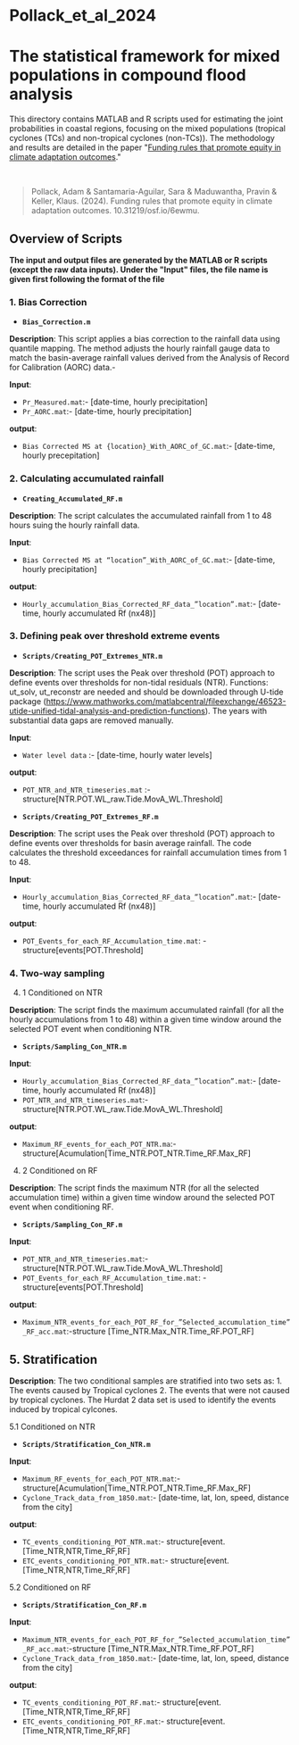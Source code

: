 # Pollack_et_al_2024

# The statistical framework for mixed populations in compound flood analysis

This directory contains MATLAB and R scripts used for estimating the joint probabilities in coastal regions, focusing on the mixed populations (tropical cyclones (TCs) and non-tropical cyclones (non-TCs)). The methodology and results are detailed in the paper "[Funding rules that promote equity in climate adaptation outcomes]([https://osf.io/preprints/osf/6ewmu])."

<br>

>Pollack, Adam & Santamaria-Aguilar, Sara & Maduwantha, Pravin & Keller, Klaus. (2024). Funding rules that promote equity in climate adaptation outcomes. 10.31219/osf.io/6ewmu.

<be>

## Overview of Scripts
**The input and output files are generated by the MATLAB or R scripts (except the raw data inputs). Under the "Input" files, the file name is given first following the format of the file**

### 1. Bias Correction
- **`Bias_Correction.m`**

**Description**: This script applies a bias correction to the rainfall data using quantile mapping. The method adjusts the hourly rainfall gauge data to match the basin-average rainfall values derived from the Analysis of Record for Calibration (AORC) data.-

**Input**:
- `Pr_Measured.mat`:- [date-time, hourly precipitation]
- `Pr_AORC.mat`:- [date-time, hourly precipitation]

**output**: 
- `Bias Corrected MS at {location}_With_AORC_of_GC.mat`:- [date-time, hourly precepitation]

 
### 2. Calculating accumulated rainfall 
- **`Creating_Accumulated_RF.m`**

**Description**: The script calculates the accumulated rainfall from 1 to 48 hours suing the hourly rainfall data.
    
**Input**: 
- `Bias Corrected MS at “location”_With_AORC_of_GC.mat`:- [date-time, hourly precipitation]

**output**:  
- `Hourly_accumulation_Bias_Corrected_RF_data_”location”.mat`:- [date-time, hourly accumulated Rf (nx48)]



   

### 3. 	Defining peak over threshold extreme events
- **`Scripts/Creating_POT_Extremes_NTR.m`**

**Description**: The script uses the Peak over threshold (POT) approach to define events over thresholds for non-tidal residuals (NTR).
Functions: ut_solv, ut_reconstr are needed and should be downloaded through U-tide package (https://www.mathworks.com/matlabcentral/fileexchange/46523-utide-unified-tidal-analysis-and-prediction-functions). The years with substantial data gaps are removed manually. 

**Input**:
- `Water level data` :- [date-time, hourly water levels]

**output**: 
- `POT_NTR_and_NTR_timeseries.mat` :- structure[NTR.POT.WL_raw.Tide.MovA_WL.Threshold]


- **`Scripts/Creating_POT_Extremes_RF.m`**

**Description**: The script uses the Peak over threshold (POT) approach to define events over thresholds for basin average rainfall. The code calculates the threshold exceedances for rainfall accumulation times from 1 to 48.

**Input**:
- `Hourly_accumulation_Bias_Corrected_RF_data_”location”.mat`:- [date-time, hourly accumulated Rf (nx48)]

**output**: 
- `POT_Events_for_each_RF_Accumulation_time.mat`: -structure[events[POT.Threshold]




### 4. Two-way sampling
4. 1 Conditioned on NTR

**Description**: The script finds the maximum accumulated rainfall (for all the hourly accumulations from 1 to 48) within a given time window around the selected POT event when conditioning NTR.
- **`Scripts/Sampling_Con_NTR.m`**

**Input**:
- `Hourly_accumulation_Bias_Corrected_RF_data_”location”.mat`:- [date-time, hourly accumulated Rf (nx48)]
- `POT_NTR_and_NTR_timeseries.mat`:- structure[NTR.POT.WL_raw.Tide.MovA_WL.Threshold]

**output**:  
- `Maximum_RF_events_for_each_POT_NTR.ma`:-structure[Acumulation[Time_NTR.POT_NTR.Time_RF.Max_RF]

4. 2 Conditioned on RF

**Description**: The script finds the maximum NTR (for all the selected accumulation time) within a given time window around the selected POT event when conditioning RF.
- **`Scripts/Sampling_Con_RF.m`**

**Input**:
- `POT_NTR_and_NTR_timeseries.mat`:- structure[NTR.POT.WL_raw.Tide.MovA_WL.Threshold]
- `POT_Events_for_each_RF_Accumulation_time.mat`: -structure[events[POT.Threshold]


**output**: 
- `Maximum_NTR_events_for_each_POT_RF_for_”Selected_accumulation_time”_RF_acc.mat`:-structure [Time_NTR.Max_NTR.Time_RF.POT_RF]

## 5. Stratification

**Description**: The two conditional samples are stratified into two sets as: 1. The events caused by Tropical cyclones 2. The events that were not caused by tropical cyclones. The Hurdat 2  data set is used to identify the events induced by tropical cylcones.
    
5.1 Conditioned on NTR
- **`Scripts/Stratification_Con_NTR.m`**

**Input**: 
- `Maximum_RF_events_for_each_POT_NTR.mat`:-structure[Acumulation[Time_NTR.POT_NTR.Time_RF.Max_RF]
- `Cyclone_Track_data_from_1850.mat`:- [date-time, lat, lon, speed, distance from the city]

**output**: 
- `TC_events_conditioning_POT_NTR.mat`:- structure[event.[Time_NTR,NTR,Time_RF,RF]
- `ETC_events_conditioning_POT_NTR.mat`:- structure[event.[Time_NTR,NTR,Time_RF,RF]

5.2 Conditioned on RF
- **`Scripts/Stratification_Con_RF.m`**

**Input**:
- `Maximum_NTR_events_for_each_POT_RF_for_”Selected_accumulation_time”_RF_acc.mat`:-structure [Time_NTR.Max_NTR.Time_RF.POT_RF]
- `Cyclone_Track_data_from_1850.mat`:- [date-time, lat, lon, speed, distance from the city]

**output**: 
- `TC_events_conditioning_POT_RF.mat`:- structure[event.[Time_NTR,NTR,Time_RF,RF]
- `ETC_events_conditioning_POT_RF.mat`:- structure[event.[Time_NTR,NTR,Time_RF,RF]
